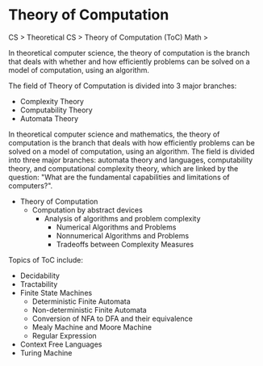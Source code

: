 # Theory of Computation


CS > Theoretical CS > Theory of Computation (ToC)
Math >

In theoretical computer science, the theory of computation is the branch that deals with whether and how efficiently problems can be solved on a model of computation, using an algorithm.

The field of Theory of Computation is divided into 3 major branches:
- Complexity Theory
- Computability Theory
- Automata Theory


In theoretical computer science and mathematics, the theory of computation is the branch that deals with how efficiently problems can be solved on a model of computation, using an algorithm. The field is divided into three major branches: automata theory and languages, computability theory, and computational complexity theory, which are linked by the question: "What are the fundamental capabilities and limitations of computers?".


* Theory of Computation
  - Computation by abstract devices
    - Analysis of algorithms and problem complexity
      - Numerical Algorithms and Problems
      - Nonnumerical Algorithms and Problems
      - Tradeoffs between Complexity Measures

Topics of ToC include:
- Decidability
- Tractability
- Finite State Machines
  - Deterministic Finite Automata
  - Non-deterministic Finite Automata
  - Conversion of NFA to DFA and their equivalence
  - Mealy Machine and Moore Machine
  - Regular Expression
- Context Free Languages
- Turing Machine
